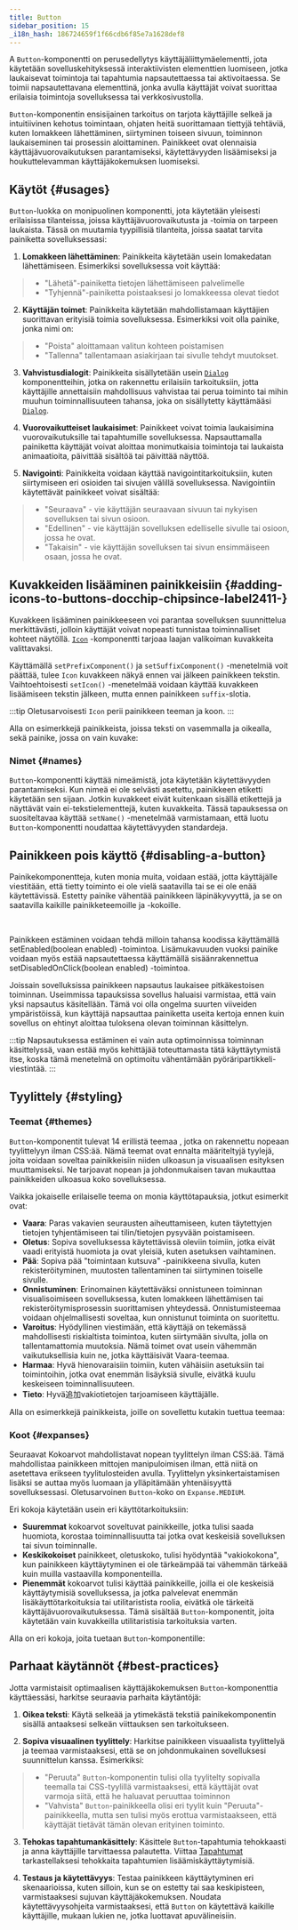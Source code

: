 ```yaml
---
title: Button
sidebar_position: 15
_i18n_hash: 186724659f1f66cdb6f85e7a1628def8
---
```

<DocChip chip="shadow" />
<DocChip chip="name" label="dwc-button" />
<DocChip chip='since' label='23.02' />
<JavadocLink type="foundation" location="com/webforj/component/button/Button" top='true'/>

A `Button`-komponentti on perusedellytys käyttäjäliittymäelementti, jota käytetään sovelluskehityksessä interaktiivisten elementtien luomiseen, jotka laukaisevat toimintoja tai tapahtumia napsautettaessa tai aktivoitaessa. Se toimii napsautettavana elementtinä, jonka avulla käyttäjät voivat suorittaa erilaisia toimintoja sovelluksessa tai verkkosivustolla.

`Button`-komponentin ensisijainen tarkoitus on tarjota käyttäjille selkeä ja intuitiivinen kehotus toimintaan, ohjaten heitä suorittamaan tiettyjä tehtäviä, kuten lomakkeen lähettäminen, siirtyminen toiseen sivuun, toiminnon laukaiseminen tai prosessin aloittaminen. Painikkeet ovat olennaisia käyttäjävuorovaikutuksen parantamiseksi, käytettävyyden lisäämiseksi ja houkuttelevamman käyttäjäkokemuksen luomiseksi.

<ComponentDemo 
path='/webforj/button?' 
javaE='https://raw.githubusercontent.com/webforj/webforj-documentation/refs/heads/main/src/main/java/com/webforj/samples/views/button/ButtonView.java'
height='300px'
/>

<!-- tabs={['ButtonDemo.java', 'demo_styles.css']} -->

## Käytöt {#usages}

`Button`-luokka on monipuolinen komponentti, jota käytetään yleisesti erilaisissa tilanteissa, joissa käyttäjävuorovaikutusta ja -toimia on tarpeen laukaista. Tässä on muutamia tyypillisiä tilanteita, joissa saatat tarvita painiketta sovelluksessasi:

1. **Lomakkeen lähettäminen**: Painikkeita käytetään usein lomakedatan lähettämiseen. Esimerkiksi sovelluksessa voit käyttää:

  > - "Lähetä"-painiketta tietojen lähettämiseen palvelimelle
  > - "Tyhjennä"-painiketta poistaaksesi jo lomakkeessa olevat tiedot


2. **Käyttäjän toimet**: Painikkeita käytetään mahdollistamaan käyttäjien suorittavan erityisiä toimia sovelluksessa. Esimerkiksi voit olla painike, jonka nimi on:

  > - "Poista" aloittamaan valitun kohteen poistamisen
  > - "Tallenna" tallentamaan asiakirjaan tai sivulle tehdyt muutokset.

3. **Vahvistusdialogit**: Painikkeita sisällytetään usein [`Dialog`](../components/dialog) komponentteihin, jotka on rakennettu erilaisiin tarkoituksiin, jotta käyttäjille annettaisiin mahdollisuus vahvistaa tai perua toiminto tai mihin muuhun toiminnallisuuteen tahansa, joka on sisällytetty käyttämääsi [`Dialog`](../components/dialog).

4. **Vuorovaikutteiset laukaisimet**: Painikkeet voivat toimia laukaisimina vuorovaikutuksille tai tapahtumille sovelluksessa. Napsauttamalla painiketta käyttäjät voivat aloittaa monimutkaisia toimintoja tai laukaista animaatioita, päivittää sisältöä tai päivittää näyttöä.

5. **Navigointi**: Painikkeita voidaan käyttää navigointitarkoituksiin, kuten siirtymiseen eri osioiden tai sivujen välillä sovelluksessa. Navigointiin käytettävät painikkeet voivat sisältää:

  > - "Seuraava" - vie käyttäjän seuraavaan sivuun tai nykyisen sovelluksen tai sivun osioon.
  > - "Edellinen" - vie käyttäjän sovelluksen edelliselle sivulle tai osioon, jossa he ovat.
  > - "Takaisin" - vie käyttäjän sovelluksen tai sivun ensimmäiseen osaan, jossa he ovat.

## Kuvakkeiden lisääminen painikkeisiin <DocChip chip='since' label='24.11' /> {#adding-icons-to-buttons-docchip-chipsince-label2411-}

Kuvakkeen lisääminen painikkeeseen voi parantaa sovelluksen suunnittelua merkittävästi, jolloin käyttäjät voivat nopeasti tunnistaa toiminnalliset kohteet näytöllä. [`Icon`](./icon.md) -komponentti tarjoaa laajan valikoiman kuvakkeita valittavaksi.

Käyttämällä `setPrefixComponent()` ja `setSuffixComponent()` -menetelmiä voit päättää, tulee `Icon` kuvakkeen näkyä ennen vai jälkeen painikkeen tekstin. Vaihtoehtoisesti `setIcon()` -menetelmää voidaan käyttää kuvakkeen lisäämiseen tekstin jälkeen, mutta ennen painikkeen `suffix`-slotia.

<!-- Lisää tämä takaisin, kun kuvake on yhdistetty -->
<!-- Viittaa [Kuvakekomponentti](../components/icon) -sivulle saadaksesi lisätietoja kuvakkeiden määrittämisestä ja mukauttamisesta. -->

:::tip
Oletusarvoisesti `Icon` perii painikkeen teeman ja koon.
:::

Alla on esimerkkejä painikkeista, joissa teksti on vasemmalla ja oikealla, sekä painike, jossa on vain kuvake:

<ComponentDemo 
path='/webforj/buttonicon?' 
javaE='https://raw.githubusercontent.com/webforj/webforj-documentation/refs/heads/main/src/main/java/com/webforj/samples/views/button/ButtonIconView.java'
height="200px"
/>

### Nimet {#names}

`Button`-komponentti käyttää nimeämistä, jota käytetään käytettävyyden parantamiseksi. Kun nimeä ei ole selvästi asetettu, painikkeen etiketti käytetään sen sijaan. Jotkin kuvakkeet eivät kuitenkaan sisällä etikettejä ja näyttävät vain ei-tekstielementtejä, kuten kuvakkeita. Tässä tapauksessa on suositeltavaa käyttää `setName()` -menetelmää varmistamaan, että luotu `Button`-komponentti noudattaa käytettävyyden standardeja.

## Painikkeen pois käyttö {#disabling-a-button}

Painikekomponentteja, kuten monia muita, voidaan estää, jotta käyttäjälle viestitään, että tietty toiminto ei ole vielä saatavilla tai se ei ole enää käytettävissä. Estetty painike vähentää painikkeen läpinäkyvyyttä, ja se on saatavilla kaikille painikketeemoille ja -kokoille.

<ComponentDemo 
path='/webforj/buttondisable?' 
javaE='https://raw.githubusercontent.com/webforj/webforj-documentation/refs/heads/main/src/main/java/com/webforj/samples/views/button/ButtonDisableView.java'
/>

<br />

Painikkeen estäminen voidaan tehdä milloin tahansa koodissa käyttämällä <JavadocLink type="foundation" location="com/webforj/component/HasEnable" code='true'>setEnabled(boolean enabled)</JavadocLink> -toimintoa. Lisämukavuuden vuoksi painike voidaan myös estää napsautettaessa käyttämällä sisäänrakennettua <JavadocLink type="foundation" location="com/webforj/component/button/Button" code='true' suffix='#setDisableOnClick(java.lang.Boolean)'>setDisabledOnClick(boolean enabled)</JavadocLink> -toimintoa.

Joissain sovelluksissa painikkeen napsautus laukaisee pitkäkestoisen toiminnan. Useimmissa tapauksissa sovellus haluaisi varmistaa, että vain yksi napsautus käsitellään. Tämä voi olla ongelma suurten viiveiden ympäristöissä, kun käyttäjä napsauttaa painiketta useita kertoja ennen kuin sovellus on ehtinyt aloittaa tuloksena olevan toiminnan käsittelyn.

:::tip
Napsautuksessa estäminen ei vain auta optimoinnissa toiminnan käsittelyssä, vaan estää myös kehittäjää toteuttamasta tätä käyttäytymistä itse, koska tämä menetelmä on optimoitu vähentämään pyöräripartikkeli-viestintää.
:::

## Tyylittely {#styling}

### Teemat {#themes}

`Button`-komponentit tulevat <JavadocLink type="foundation" location="com/webforj/component/button/ButtonTheme">14 erillistä teemaa </JavadocLink>, jotka on rakennettu nopeaan tyylittelyyn ilman CSS:ää. Nämä teemat ovat ennalta määriteltyjä tyylejä, joita voidaan soveltaa painikkeisiin niiden ulkoasun ja visuaalisen esityksen muuttamiseksi. Ne tarjoavat nopean ja johdonmukaisen tavan mukauttaa painikkeiden ulkoasua koko sovelluksessa.

Vaikka jokaiselle erilaiselle teema on monia käyttötapauksia, jotkut esimerkit ovat:

  - **Vaara**: Paras vakavien seurausten aiheuttamiseen, kuten täytettyjen tietojen tyhjentämiseen tai tilin/tietojen pysyvään poistamiseen.
  - **Oletus**: Sopiva sovelluksessa käytettävissä oleviin toimiin, jotka eivät vaadi erityistä huomiota ja ovat yleisiä, kuten asetuksen vaihtaminen.
  - **Pää**: Sopiva pää "toimintaan kutsuva" -painikkeena sivulla, kuten rekisteröityminen, muutosten tallentaminen tai siirtyminen toiselle sivulle.
  - **Onnistuminen**: Erinomainen käytettäväksi onnistuneen toiminnan visualisoimiseen sovelluksessa, kuten lomakkeen lähettämisen tai rekisteröitymisprosessin suorittamisen yhteydessä. Onnistumisteemaa voidaan ohjelmallisesti soveltaa, kun onnistunut toiminta on suoritettu.
  - **Varoitus**: Hyödyllinen viestimään, että käyttäjä on tekemässä mahdollisesti riskialtista toimintoa, kuten siirtymään sivulta, jolla on tallentamattomia muutoksia. Nämä toimet ovat usein vähemmän vaikutuksellisia kuin ne, jotka käyttäisivät Vaara-teemaa.
  - **Harmaa**: Hyvä hienovaraisiin toimiin, kuten vähäisiin asetuksiin tai toimintoihin, jotka ovat enemmän lisäyksiä sivulle, eivätkä kuulu keskeiseen toiminnallisuuteen.
  - **Tieto**: Hyvä追加vakiotietojen tarjoamiseen käyttäjälle.

Alla on esimerkkejä painikkeista, joille on sovellettu kutakin tuettua teemaa: <br/>

<ComponentDemo 
path='/webforj/buttonthemes?' 
javaE='https://raw.githubusercontent.com/webforj/webforj-documentation/refs/heads/main/src/main/java/com/webforj/samples/views/button/ButtonThemesView.java'
cssURL='/css/button/buttonThemes.css'
height='175px'
/>

### Koot {#expanses}
Seuraavat <JavadocLink type="foundation" location="com/webforj/component/Expanse"> Kokoarvot </JavadocLink> mahdollistavat nopean tyylittelyn ilman CSS:ää. Tämä mahdollistaa painikkeen mittojen manipuloimisen ilman, että niitä on asetettava erikseen tyylitulosteiden avulla. Tyylittelyn yksinkertaistamisen lisäksi se auttaa myös luomaan ja ylläpitämään yhtenäisyyttä sovelluksessasi. Oletusarvoinen `Button`-koko on `Expanse.MEDIUM`.

Eri kokoja käytetään usein eri käyttötarkoituksiin:
  - **Suuremmat** kokoarvot soveltuvat painikkeille, jotka tulisi saada huomiota, korostaa toiminnallisuutta tai jotka ovat keskeisiä sovelluksen tai sivun toiminnalle.
  - **Keskikokoiset** painikkeet, oletuskoko, tulisi hyödyntää "vakiokokona", kun painikkeen käyttäytyminen ei ole tärkeämpää tai vähemmän tärkeää kuin muilla vastaavilla komponenteilla.
  - **Pienemmät** kokoarvot tulisi käyttää painikkeille, joilla ei ole keskeisiä käyttäytymisiä sovelluksessa, ja jotka palvelevat enemmän lisäkäyttötarkoituksia tai utilitaristista roolia, eivätkä ole tärkeitä käyttäjävuorovaikutuksessa. Tämä sisältää `Button`-komponentit, joita käytetään vain kuvakkeilla utilitaristisia tarkoituksia varten.

Alla on eri kokoja, joita tuetaan `Button`-komponentille: <br/>

<ComponentDemo 
path='/webforj/buttonexpanses?' 
javaE='https://raw.githubusercontent.com/webforj/webforj-documentation/refs/heads/main/src/main/java/com/webforj/samples/views/button/ButtonExpansesView.java'
height='200px'
/>

<TableBuilder name="Button" />

## Parhaat käytännöt {#best-practices}

Jotta varmistaisit optimaalisen käyttäjäkokemuksen `Button`-komponenttia käyttäessäsi, harkitse seuraavia parhaita käytäntöjä:

1. **Oikea teksti**: Käytä selkeää ja ytimekästä tekstiä painikekomponentin sisällä antaaksesi selkeän viittauksen sen tarkoitukseen.

2. **Sopiva visuaalinen tyylittely**: Harkitse painikkeen visuaalista tyylittelyä ja teemaa varmistaaksesi, että se on johdonmukainen sovelluksesi suunnittelun kanssa. Esimerkiksi:
  > - "Peruuta" `Button`-komponentin tulisi olla tyylitelty sopivalla teemalla tai CSS-tyylillä varmistaaksesi, että käyttäjät ovat varmoja siitä, että he haluavat peruuttaa toiminnon
  > - "Vahvista" `Button`-painikkeella olisi eri tyylit kuin "Peruuta"-painikkeella, mutta sen tulisi myös erottua varmistaakseen, että käyttäjät tietävät tämän olevan erityinen toiminto.

3. **Tehokas tapahtumankäsittely**: Käsittele `Button`-tapahtumia tehokkaasti ja anna käyttäjille tarvittaessa palautetta. Viittaa [Tapahtumat](../building-ui/events) tarkastellaksesi tehokkaita tapahtumien lisäämiskäyttäytymisiä.

4. **Testaus ja käytettävyys**: Testaa painikkeen käyttäytyminen eri skenaarioissa, kuten silloin, kun se on estetty tai saa keskipisteen, varmistaaksesi sujuvan käyttäjäkokemuksen. Noudata käytettävyysohjeita varmistaaksesi, että `Button` on käytettävä kaikille käyttäjille, mukaan lukien ne, jotka luottavat apuvälineisiin.
